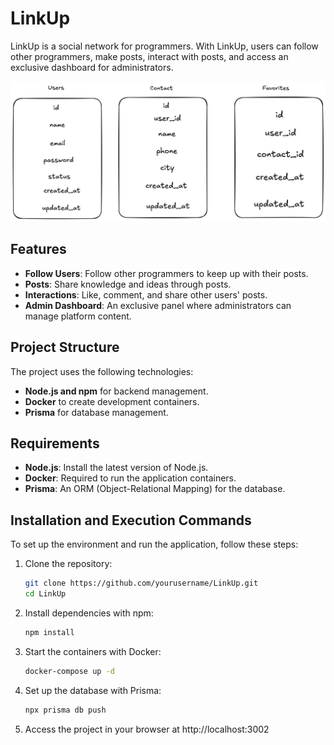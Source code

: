 # LinkUp

LinkUp is a social network for programmers. With LinkUp, users can follow other programmers, make posts, interact with posts, and access an exclusive dashboard for administrators.


<img   src="https://github.com/Pedrinvits/LinkUp/blob/master/src/public/schema.png">

## Features
- **Follow Users**: Follow other programmers to keep up with their posts.
- **Posts**: Share knowledge and ideas through posts.
- **Interactions**: Like, comment, and share other users' posts.
- **Admin Dashboard**: An exclusive panel where administrators can manage platform content.

## Project Structure

The project uses the following technologies:
- **Node.js and npm** for backend management.
- **Docker** to create development containers.
- **Prisma** for database management.

## Requirements

- **Node.js**: Install the latest version of Node.js.
- **Docker**: Required to run the application containers.
- **Prisma**: An ORM (Object-Relational Mapping) for the database.

## Installation and Execution Commands

To set up the environment and run the application, follow these steps:

1. Clone the repository:
   
   ```bash
   git clone https://github.com/yourusername/LinkUp.git
   cd LinkUp
2. Install dependencies with npm:
   
   ```bash
   npm install

3. Start the containers with Docker:

   ```bash
   docker-compose up -d

4. Set up the database with Prisma:
   ```bash
   npx prisma db push

5. Access the project in your browser at http://localhost:3002
